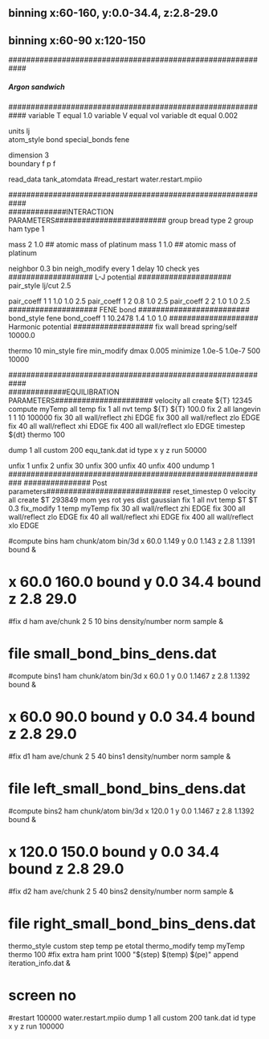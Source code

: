 ## binning x:60-160, y:0.0-34.4, z:2.8-29.0 
## binning x:60-90 x:120-150

############################################################
#####	 	    Argon sandwich	   	   #########
############################################################
variable		T equal 1.0
variable 		V equal vol
variable 		dt equal 0.002

units			lj	
atom_style		bond
special_bonds 		fene

dimension 		3	
boundary		f p f	

read_data         	tank_atomdata
#read_restart 		water.restart.mpiio

############################################################	
#############INTERACTION PARAMETERS#########################
group                   bread     type 2
group                   ham       type 1

mass                    2       1.0  ## atomic mass of platinum
mass                    1       1.0  ## atomic mass of platinum

neighbor        	0.3 bin
neigh_modify		every 1 delay 10 check yes
################### L-J potential #####################
pair_style              lj/cut  2.5

pair_coeff              1 1  1.0 1.0 2.5
pair_coeff              1 2  0.8 1.0 2.5
pair_coeff              2 2  1.0 1.0 2.5
#################### FENE bond #########################
bond_style 		fene
bond_coeff 		1 10.2478 1.4 1.0 1.0
#################### Harmonic potential ##################
fix 			wall bread spring/self 10000.0

thermo 			10
min_style 		fire
min_modify 		dmax 0.005
minimize 		1.0e-5 1.0e-7 500 10000

############################################################	
#############EQUILIBRATION PARAMETERS######################
velocity 		all create ${T} 12345
compute 		myTemp all temp
fix			1 all nvt temp ${T} ${T} 100.0
fix 			2 all langevin 1 1 10 100000
fix 			30 all wall/reflect zhi EDGE
fix 			300 all wall/reflect zlo EDGE
fix 			40 all wall/reflect xhi EDGE
fix 			400 all wall/reflect xlo EDGE
timestep 		${dt}
thermo 			100

dump 			1 all custom 200 equ_tank.dat id type x y z
run 			50000

unfix 			1
unfix 			2
unfix 			30
unfix 			300
unfix 			40
unfix 			400
undump 			1
###########################################################
############### Post parameters############################
reset_timestep  	0
velocity 		all create $T 293849 mom yes rot yes dist gaussian
fix 			1 all nvt temp $T $T 0.3
fix_modify 		1 temp myTemp
fix 			30 all wall/reflect zhi EDGE
fix 			300 all wall/reflect zlo EDGE
fix 			40 all wall/reflect xhi EDGE
fix 			400 all wall/reflect xlo EDGE

#compute 		bins ham chunk/atom bin/3d x 60.0 1.149 y 0.0 1.143 z 2.8 1.1391 bound &
#			x 60.0 160.0 bound y 0.0 34.4 bound z 2.8 29.0
#fix  			d ham ave/chunk 2 5 10 bins density/number norm sample &
#			file small_bond_bins_dens.dat

#compute 		bins1 ham chunk/atom bin/3d x 60.0 1 y 0.0 1.1467 z 2.8 1.1392 bound &
#			x 60.0 90.0 bound y 0.0 34.4 bound z 2.8 29.0
#fix  			d1 ham ave/chunk 2 5 40 bins1 density/number norm sample &
#			file left_small_bond_bins_dens.dat

#compute 		bins2 ham chunk/atom bin/3d x 120.0 1 y 0.0 1.1467 z 2.8 1.1392 bound &
#			x 120.0 150.0 bound y 0.0 34.4 bound z 2.8 29.0
#fix  			d2 ham ave/chunk 2 5 40 bins2 density/number norm sample &
#			file right_small_bond_bins_dens.dat

thermo_style    	custom step temp pe etotal 
thermo_modify	        temp myTemp
thermo			100
#fix            		extra ham print 1000 "$(step) $(temp) $(pe)" append iteration_info.dat &
#			screen no

#restart     		100000 water.restart.mpiio
dump			1 all custom 200 tank.dat id type x y z
run			100000


